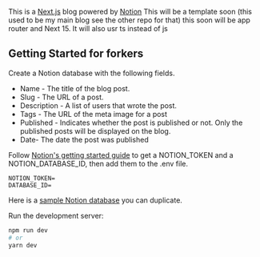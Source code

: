 This is a [Next.js](https://nextjs.org/) blog powered by [Notion](https://notion.so)
This will be a template soon (this used to be my main blog see the other repo for that) this soon will be app router and Next 15. It will also usr ts instead of js
## Getting Started for forkers
Create a Notion database with the following fields.
* Name - The title of the blog post.
* Slug - The URL of a post.
* Description - A list of users that wrote the post.
* Tags - The URL of the meta image for a post
* Published - Indicates whether the post is published or not. Only the published posts will be displayed on the blog.
* Date- The date the post was published

Follow [Notion's getting started guide](https://developers.notion.com/docs/getting-started#step-1-create-an-integration) to get a NOTION_TOKEN and a NOTION_DATABASE_ID, then add them to the .env file.
```
NOTION_TOKEN=
DATABASE_ID=
```
Here is a [sample Notion database](https://www.notion.so/marygathoni/4fc4211e751f4d66929791c61bc1054f?v=32fe9dd175774d57a32a79fc787e3fd2) you can duplicate.

Run the development server:

```bash
npm run dev
# or
yarn dev
```

